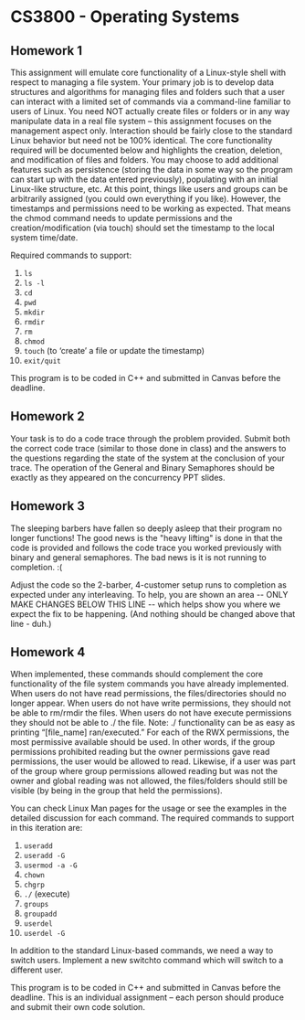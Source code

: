 CS3800 - Operating Systems
==========================

## Homework 1

This assignment will emulate core functionality of a Linux-style shell with
respect to managing a file system. Your primary job is to develop data
structures and algorithms for managing files and folders such that a user
can interact with a limited set of commands via a command-line familiar to
users of Linux. You need NOT actually create files or folders or in any way
manipulate data in a real file system – this assignment focuses on the
management aspect only. Interaction should be fairly close to the standard
Linux behavior but need not be 100% identical. The core functionality
required will be documented below and highlights the creation, deletion,
and modification of files and folders.
You may choose to add additional features such as persistence (storing
the data in some way so the program can start up with the data entered
previously), populating with an initial Linux-like structure, etc. At
this point, things like users and groups can be arbitrarily assigned (you
could own everything if you like). However, the timestamps and permissions
need to be working as expected. That means the chmod command needs to
update permissions and the creation/modification (via touch) should set the
timestamp to the local system time/date.

Required commands to support:
1. `ls`
2. `ls -l`
3. `cd`
4. `pwd`
5. `mkdir`
6. `rmdir`
7. `rm`
8. `chmod`
9. `touch` (to ‘create’ a file or update the timestamp)
10. `exit/quit`

This program is to be coded in C++ and submitted in Canvas before the deadline.

## Homework 2

Your task is to do a code trace through the problem provided. Submit both the
correct code trace (similar to those done in class) and the answers to the
questions regarding the state of the system at the conclusion of your trace.
The operation of the General and Binary Semaphores should be exactly as they
appeared on the concurrency PPT slides.

## Homework 3
The sleeping barbers have fallen so deeply asleep that their program no longer
functions! The good news is the "heavy lifting" is done in that the code is
provided and follows the code trace you worked previously with binary and
general semaphores. The bad news is it is not running to completion. :(

Adjust the code so the 2-barber, 4-customer setup runs to completion as
expected under any interleaving. To help, you are shown an area
-- ONLY MAKE CHANGES BELOW THIS LINE -- which helps show you where we
expect the fix to be happening. (And nothing should be changed above that
line - duh.)

## Homework 4
When implemented, these commands should complement the core functionality of
the file system commands you have already implemented. When users do not have
read permissions, the files/directories should no longer appear. When users
do not have write permissions, they should not be able to rm/rmdir the files.
When users do not have execute permissions they should not be able to ./ the
file. Note: ./ functionality can be as easy as printing “[file_name]
ran/executed.” For each of the RWX permissions, the most permissive
available should be used. In other words, if the group permissions prohibited
reading but the owner permissions gave read permissions, the user would be
allowed to read. Likewise, if a user was part of the group where group
permissions allowed reading but was not the owner and global reading was not
allowed, the files/folders should still be visible (by being in the group
that held the permissions).

You can check Linux Man pages for the usage or see the examples in the
detailed discussion for each command. The required commands to support in
this iteration are:
1. `useradd`
2. `useradd -G`
3. `usermod -a -G`
4. `chown`
4. `chgrp`
5. `./` (execute)
6. `groups`
7. `groupadd`
8. `userdel`
9. `userdel -G`

In addition to the standard Linux-based commands, we need a way to switch
users. Implement a new switchto command which will switch to a different user.

This program is to be coded in C++ and submitted in Canvas before the deadline.
This is an individual assignment – each person should produce and submit their
own code solution.
